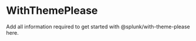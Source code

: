 # WithThemePlease

Add all information required to get started with @splunk/with-theme-please here.
